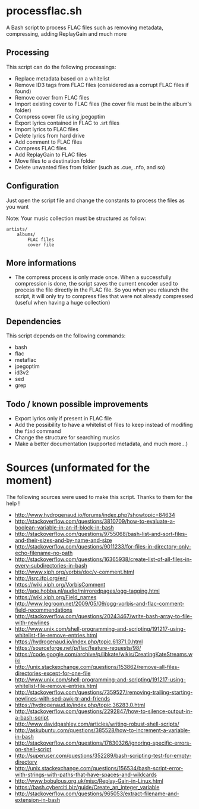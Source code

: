 # processflac.sh
A Bash script to process FLAC files such as removing metadata, compressing, adding ReplayGain and much more

## Processing
This script can do the following processings:

- Replace metadata based on a whitelist
- Remove ID3 tags from FLAC files (considered as a corrupt FLAC files if found)
- Remove cover from FLAC files
- Import existing cover to FLAC files (the cover file must be in the album's folder)
- Compress cover file using jpegoptim
- Export lyrics contained in FLAC to .srt files
- Import lyrics to FLAC files
- Delete lyrics from hard drive
- Add comment to FLAC files
- Compress FLAC files
- Add ReplayGain to FLAC files
- Move files to a destination folder
- Delete unwanted files from folder (such as .cue, .nfo, and so)

## Configuration
Just open the script file and change the constants to process the files as you want

Note: Your music collection must be structured as follow:

    artists/
    	albums/
    		FLAC files
    		cover file

## More informations
- The compress process is only made once. When a successfully compression is done, the script saves the current encoder used to process the file directly in the FLAC file. So you when you relaunch the script, it will only try to compress files that were not already compressed (useful when having a huge collection)

## Dependencies
This script depends on the following commands:

- bash
- flac
- metaflac
- jpegoptim
- id3v2
- sed
- grep

## Todo / known possible improvements
- Export lyrics only if present in FLAC file
- Add the possibility to have a whitelist of files to keep instead of modifing the `find` command
- Change the structure for searching musics
- Make a better documentation (supported metadata, and much more...)

# Sources (unformated for the moment)
The following sources were used to make this script. Thanks to them for the help !

- http://www.hydrogenaud.io/forums/index.php?showtopic=84634
- http://stackoverflow.com/questions/3810709/how-to-evaluate-a-boolean-variable-in-an-if-block-in-bash
- http://stackoverflow.com/questions/9755068/bash-list-and-sort-files-and-their-sizes-and-by-name-and-size
- http://stackoverflow.com/questions/9011233/for-files-in-directory-only-echo-filename-no-path
- http://stackoverflow.com/questions/16365938/create-list-of-all-files-in-every-subdirectories-in-bash
- http://www.xiph.org/vorbis/doc/v-comment.html
- http://isrc.ifpi.org/en/
- https://wiki.xiph.org/VorbisComment
- http://age.hobba.nl/audio/mirroredpages/ogg-tagging.html
- https://wiki.xiph.org/Field_names
- http://www.legroom.net/2009/05/09/ogg-vorbis-and-flac-comment-field-recommendations
- http://stackoverflow.com/questions/20243467/write-bash-array-to-file-with-newlines
- http://www.unix.com/shell-programming-and-scripting/191217-using-whitelist-file-remove-entries.html
- https://hydrogenaud.io/index.php/topic,61371.0.html
- https://sourceforge.net/p/flac/feature-requests/98/
- https://code.google.com/archive/p/libkate/wikis/CreatingKateStreams.wiki
- http://unix.stackexchange.com/questions/153862/remove-all-files-directories-except-for-one-file
- http://www.unix.com/shell-programming-and-scripting/191217-using-whitelist-file-remove-entries.html
- http://stackoverflow.com/questions/7359527/removing-trailing-starting-newlines-with-sed-awk-tr-and-friends
- https://hydrogenaud.io/index.php/topic,36283.0.html
- http://stackoverflow.com/questions/2292847/how-to-silence-output-in-a-bash-script
- http://www.davidpashley.com/articles/writing-robust-shell-scripts/
- http://askubuntu.com/questions/385528/how-to-increment-a-variable-in-bash
- http://stackoverflow.com/questions/17830326/ignoring-specific-errors-on-shell-script
- http://superuser.com/questions/352289/bash-scripting-test-for-empty-directory
- http://unix.stackexchange.com/questions/156534/bash-script-error-with-strings-with-paths-that-have-spaces-and-wildcards
- http://www.bobulous.org.uk/misc/Replay-Gain-in-Linux.html
- https://bash.cyberciti.biz/guide/Create_an_integer_variable
- http://stackoverflow.com/questions/965053/extract-filename-and-extension-in-bash